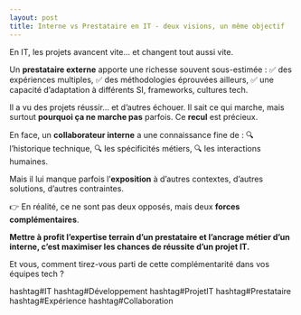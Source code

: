 ```yaml
---
layout: post
title: Interne vs Prestataire en IT - deux visions, un même objectif
---
```


En IT, les projets avancent vite… et changent tout aussi vite.

Un **prestataire externe** apporte une richesse souvent sous-estimée :
✅ des expériences multiples,
✅ des méthodologies éprouvées ailleurs,
✅ une capacité d’adaptation à différents SI, frameworks, cultures tech.

Il a vu des projets réussir… et d’autres échouer. Il sait ce qui marche, mais surtout **pourquoi ça ne marche pas** parfois. Ce **recul** est précieux.

En face, un **collaborateur interne** a une connaissance fine de :
🔍 l’historique technique,
🔍 les spécificités métiers,
🔍 les interactions humaines.

Mais il lui manque parfois l’**exposition** à d’autres contextes, d’autres solutions, d’autres contraintes.

👉 En réalité, ce ne sont pas deux opposés, mais deux **forces complémentaires**.

**Mettre à profit l’expertise terrain d’un prestataire et l’ancrage métier d’un interne, c’est maximiser les chances de réussite d’un projet IT.**

Et vous, comment tirez-vous parti de cette complémentarité dans vos équipes tech ?

hashtag#IT hashtag#Développement hashtag#ProjetIT hashtag#Prestataire hashtag#Expérience hashtag#Collaboration
